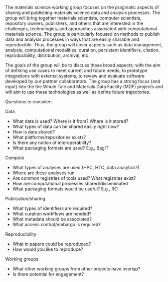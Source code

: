 
The materials science working group focuses on the pragmatic aspects of sharing and publishing materials science data and analysis processes.  The group will bring together materials scientists, computer scientists, repository owners, publishers, and others that are interested in the challenges, technologies, and approaches associated with computational materials science. The group is particularly focused on methods to publish data and analysis processes in ways that are easily sharable and reproducible. Thus, the group will cover aspects such as data management, analysis, computational modalities, curation, persistent identifiers, citation, reproducibility, distribution, archival, etc.

The goals of the group will be to discuss these broad aspects, with the aim of defining use cases to meet current and future needs, to prototype integrations with external systems, to review and evaluate software developed by our partner collaborators. The group has a strong focus (and input) into the the Whole Tale and Materials Data Facility (MDF) projects and will aim to use these technologies as well as define future trajectories.

Questions to consider:

Data
- What data is used? Where is it from? Where is it stored?
- What types of data can be shared easily right now?
- How is data shared?
- What platforms/repositories exists?
- Is there any notion of interoperability?
- What packaging formats are used? E.g., BagIT

Compute
- What types of analyses are used (HPC, HTC, data analytics?)
- Where are these analyses run
- Are common registries of tools used? What registries exist?
- How are computational processes shared/disseminated
- What packaging formats would be useful? E.g., RO

Publication/sharing
- What types of identifiers are required?
- What curation workflows are needed?
- What  metadata should be associated?
- What access control/embargo is required?

Reproducibility
- What in papers could be reproduced?
- How would you like to reproduce?

Working groups
- What other working groups from other projects have overlap?
- Is there potential for engagement?

